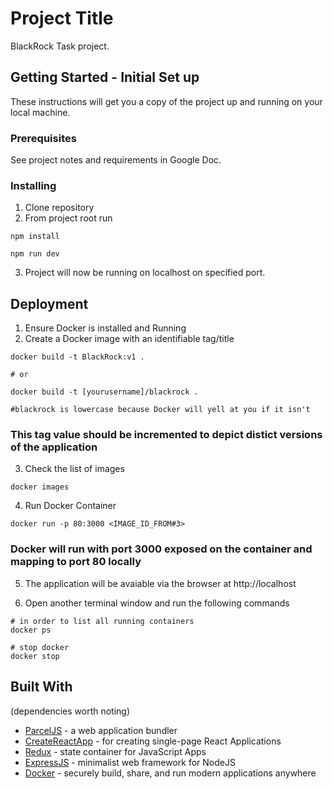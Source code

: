 # Project Title

BlackRock Task project.

## Getting Started - Initial Set up

These instructions will get you a copy of the project up and running on your local machine.

### Prerequisites

See project notes and requirements in Google Doc.


### Installing

1. Clone repository
2. From project root run
```
npm install
```
```
npm run dev
```
3. Project will now be running on localhost on specified port.


## Deployment

1. Ensure Docker is installed and Running
2. Create a Docker image with an identifiable tag/title
``` 
docker build -t BlackRock:v1 .

# or

docker build -t [yourusername]/blackrock .

#blackrock is lowercase because Docker will yell at you if it isn't
```
### This tag value should be incremented to depict distict versions of the application

3. Check the list of images
```
docker images
```
4. Run Docker Container
```
docker run -p 80:3000 <IMAGE_ID_FROM#3>
```
### Docker will run with port 3000 exposed on the container and mapping to port 80 locally

5. The application will be avaiable via the browser at http://localhost

6. Open another terminal window and run the following commands
```
# in order to list all running containers
docker ps

# stop docker
docker stop

```



## Built With
(dependencies worth noting)

* [ParcelJS](https://parceljs.org) - a web application bundler
* [CreateReactApp](https://create-react-app.dev/) - for creating single-page React Applications
* [Redux](https://redux.js.org/) - state container for JavaScript Apps
* [ExpressJS](https://expressjs.com/) - minimalist web framework for NodeJS
* [Docker](https://www.docker.com/) - securely build, share, and run modern applications anywhere

